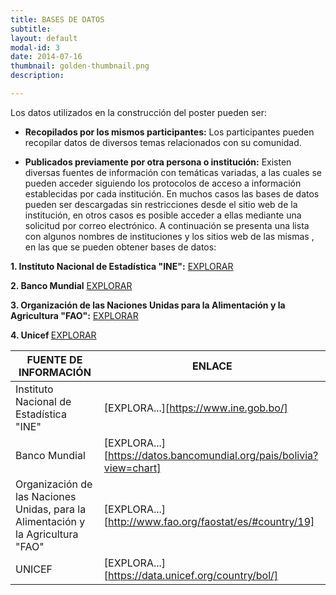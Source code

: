 ```yaml
---
title: BASES DE DATOS
subtitle:
layout: default
modal-id: 3
date: 2014-07-16
thumbnail: golden-thumbnail.png
description: 

---
```

Los datos utilizados en la construcción del poster pueden ser:

- <b> Recopilados por los mismos participantes:</b> Los participantes pueden recopilar datos de diversos temas relacionados con su comunidad.  

- <b> Publicados previamente por otra persona o institución:</b> Existen diversas fuentes de información con temáticas variadas, a las cuales se pueden acceder siguiendo los protocolos de acceso a información  establecidas por cada institución.
En muchos casos las bases de datos pueden ser descargadas sin restricciones  desde el sitio web de la institución, en otros casos es posible acceder a ellas mediante una solicitud por correo electrónico.
A continuación se presenta una lista con algunos nombres de instituciones y los sitios web de las mismas , en las que se pueden obtener bases de datos:
 

<b>1. Instituto Nacional de Estadística "INE":</b> <a href="https://www.ine.gob.bo/"> EXPLORAR</a>

<b>2. Banco Mundial</b> <a href="https://datos.bancomundial.org/pais/bolivia?view=chart"> EXPLORAR</a>

<b>3. Organización de las Naciones Unidas  para la Alimentación y la Agricultura "FAO":</b> <a href="http://www.fao.org/faostat/es/#country/19"> EXPLORAR</a>

<b>4. Unicef  </b> <a href="https://data.unicef.org/country/bol/"> EXPLORAR</a>


| FUENTE DE INFORMACIÓN                                                            | ENLACE                                                               |
|----------------------------------------------------------------------------------|----------------------------------------------------------------------|
| Instituto Nacional de Estadística "INE"                                          | [EXPLORA...][https://www.ine.gob.bo/]                                |
| Banco Mundial                                                                    | [EXPLORA...][https://datos.bancomundial.org/pais/bolivia?view=chart] |
| Organización de las Naciones Unidas, para la Alimentación y la Agricultura "FAO" | [EXPLORA...][http://www.fao.org/faostat/es/#country/19]              |
| UNICEF                                                                           | [EXPLORA...][https://data.unicef.org/country/bol/]                   |